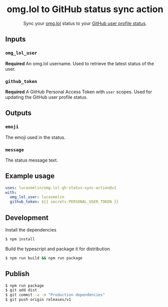 <h1 align="center"> omg.lol to GitHub status sync action </h1>

<p align="center">
Sync your <a href="https://omg.lol">omg.lol</a> status to your <a href="https://docs.github.com/en/account-and-profile/setting-up-and-managing-your-github-profile/customizing-your-profile/personalizing-your-profile#setting-a-status">GitHub user profile status</a>.
</p>

## Inputs

### `omg_lol_user`

**Required** An omg.lol username. Used to retrieve the latest status of the user.

### `github_token`

**Required** A GitHub Personal Access Token with `user` scopes. Used for updating the GitHub user profile status.

## Outputs

### `emoji`

The emoji used in the status.

### `message`

The status message text.

## Example usage

```yaml
uses: lucasmelin/omg.lol-gh-status-sync-action@v1
with:
  omg_lol_user: lucasmelin
  github_token: ${{ secrets.PERSONAL_USER_TOKEN }}
```

## Development

Install the dependencies
```bash
$ npm install
```

Build the typescript and package it for distribution
```bash
$ npm run build && npm run package
```

## Publish

```bash
$ npm run package
$ git add dist
$ git commit -a -m "Production dependencies"
$ git push origin releases/v1
```